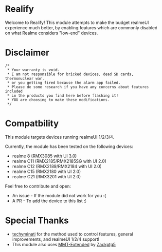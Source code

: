 # Realify
Welcome to Realify! This module attempts to make the budget realmeUI experience much better, by enabling features which are commonly disabled on what Realme considers "low-end" devices.

# Disclaimer
```
/*
 * Your warranty is void.
 * I am not responsible for bricked devices, dead SD cards, thermonuclear war,
 * or you getting fired because the alarm app failed.
 * Please do some research if you have any concerns about features included
 * in the products you find here before flashing it!
 * YOU are choosing to make these modifications.
 */
```

# Compatbility
This module targets devices running realmeUI 1/2/3/4.

Currently, the module has been tested on the following devices:
- realme 8 (RMX3085 with UI 3.0)
- realme C11 (RMX2185/RMX2185SG with UI 2.0)
- realme C12 (RMX2189/RMX2184 with UI 2.0)
- realme C15 (RMX2180 with UI 2.0)
- realme C21 (RMX3201 with UI 2.0)

Feel free to contribute and open:
* An issue - If the module did not work for you :(
* A PR - To add the device to this list :)

# Special Thanks
- [techyminati](https://github.com/techyminati) for the method used to control features, general improvements, and realmeUI 1/2/4 support!
- This module also uses [MMT-Extended](https://github.com/Zackptg5/MMT-Extended) by [Zackptg5](https://github.com/Zackptg5)
